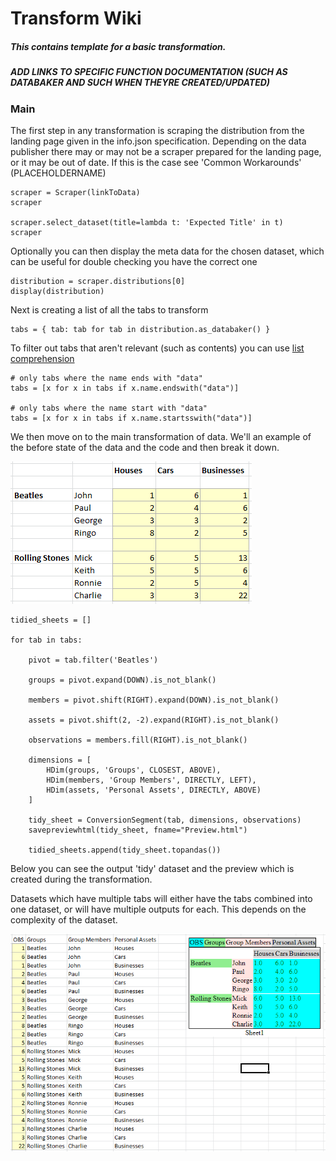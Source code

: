 # Transform Wiki

##### This contains template for a basic transformation.
##### ADD LINKS TO SPECIFIC FUNCTION DOCUMENTATION (SUCH AS DATABAKER AND SUCH WHEN THEYRE CREATED/UPDATED)

### Main

The first step in any transformation is scraping the distribution from the landing page given in the info.json specification.
Depending on the data publisher there may or may not be a scraper prepared for the landing page, or it may be out of date. If this is the case see 'Common Workarounds' (PLACEHOLDERNAME)

<pre><code>scraper = Scraper(linkToData)
scraper

scraper.select_dataset(title=lambda t: 'Expected Title' in t)
scraper
</code></pre>

Optionally you can then display the meta data for the chosen dataset, which can be useful for double checking you have the correct one

<pre><code>distribution = scraper.distributions[0]
display(distribution)
</code></pre>

Next is creating a list of all the tabs to transform

<pre><code>tabs = { tab: tab for tab in distribution.as_databaker() }</code></pre>

To filter out tabs that aren't relevant (such as contents) you can use [list comprehension](https://www.programiz.com/python-programming/list-comprehension)

<pre><code># only tabs where the name ends with "data"
tabs = [x for x in tabs if x.name.endswith("data")]

# only tabs where the name start with "data"
tabs = [x for x in tabs if x.name.startsswith("data")]
</code></pre>

We then move on to the main transformation of data. We'll an example of the before state of the data and the code and then break it down.

![Databaker before](https://github.com/RedWalters/Documentation/blob/master/resources/before.PNG?raw=true)

<pre><code>tidied_sheets = []

for tab in tabs:

    pivot = tab.filter('Beatles')

    groups = pivot.expand(DOWN).is_not_blank()

    members = pivot.shift(RIGHT).expand(DOWN).is_not_blank()

    assets = pivot.shift(2, -2).expand(RIGHT).is_not_blank()

    observations = members.fill(RIGHT).is_not_blank()

    dimensions = [
        HDim(groups, 'Groups', CLOSEST, ABOVE),
        HDim(members, 'Group Members', DIRECTLY, LEFT),
        HDim(assets, 'Personal Assets', DIRECTLY, ABOVE)
    ]

    tidy_sheet = ConversionSegment(tab, dimensions, observations)
    savepreviewhtml(tidy_sheet, fname="Preview.html")

    tidied_sheets.append(tidy_sheet.topandas())</code></pre>

Below you can see the output 'tidy' dataset and the preview which is created during the transformation.

Datasets which have multiple tabs will either have the tabs combined into one dataset, or will have multiple outputs for each. 
This depends on the complexity of the dataset.

  ![Databaker after](https://github.com/RedWalters/Documentation/blob/master/resources/after.PNG?raw=true)
